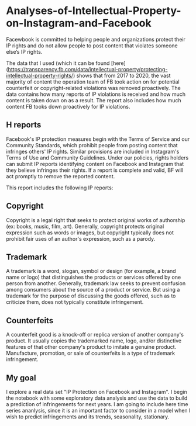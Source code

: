 # Analyses-of-Intellectual-Property-on-Instagram-and-Facebook

  Facewbook is committed to helping people and organizations protect their IP rights and do not allow people to post content that violates someone else’s IP rights.

  The data that I used (which it can be found [here] (https://transparency.fb.com/data/intellectual-property/protecting-intellectual-property-rights/) shows that from 2017 to 2020, the vast majority of content the operation team of FB took action on for potential counterfeit or copyright-related violations was removed proactively. The data contains how many reports of IP violations is received and how much content is taken down on as a result. The report also includes how much content FB tooks down proactively for IP violations.

## H reports
  Facebook's IP protection measures begin with the Terms of Service and our Community Standards, which prohibit people from posting content that infringes others' IP rights. Similar provisions are included in Instagram's Terms of Use and Community Guidelines. Under our policies, rights holders can submit IP reports identifying content on Facebook and Instagram that they believe infringes their rights. If a report is complete and valid, BF will act promptly to remove the reported content.

  This report includes the following IP reports:
## Copyright
  Copyright is a legal right that seeks to protect original works of authorship (ex: books, music, film, art). Generally, copyright protects original expression such as words or images, but copyright typically does not prohibit fair uses of an author's expression, such as a parody.
## Trademark
  A trademark is a word, slogan, symbol or design (for example, a brand name or logo) that distinguishes the products or services offered by one person from another. Generally, trademark law seeks to prevent confusion among consumers about the source of a product or service. But using a trademark for the purpose of discussing the goods offered, such as to criticize them, does not typically constitute infringement.
## Counterfeits
  A counterfeit good is a knock-off or replica version of another company's product. It usually copies the trademarked name, logo, and/or distinctive features of that other company's product to imitate a genuine product. Manufacture, promotion, or sale of counterfeits is a type of trademark infringement.

## My goal 
  I explore a real data set "IP Protection on Facebook and Instagram". I begin the notebook with some exploratory data analysis and use the data to build a prediction of infringements for next years. I am going to include here time series ananlysis, since it is an important factor to consider in a model when I wish to predict infringements and its trends, seasonality, stationary.
